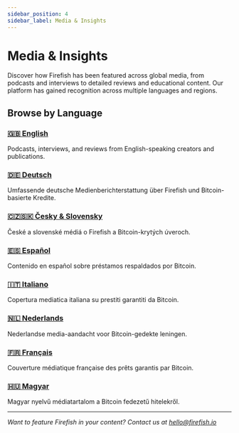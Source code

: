 ```yaml
---
sidebar_position: 4
sidebar_label: Media & Insights
---
```


# Media & Insights

Discover how Firefish has been featured across global media, from podcasts and interviews to detailed reviews and educational content. Our platform has gained recognition across multiple languages and regions.

## Browse by Language

### [🇬🇧 English](media-insights/english)
Podcasts, interviews, and reviews from English-speaking creators and publications.

### [🇩🇪 Deutsch](media-insights/german)
Umfassende deutsche Medienberichterstattung über Firefish und Bitcoin-basierte Kredite.

### [🇨🇿🇸🇰 Česky & Slovensky](media-insights/czech-slovak)
České a slovenské médiá o Firefish a Bitcoin-krytých úveroch.

### [🇪🇸 Español](media-insights/spanish)
Contenido en español sobre préstamos respaldados por Bitcoin.

### [🇮🇹 Italiano](media-insights/italian)
Copertura mediatica italiana su prestiti garantiti da Bitcoin.

### [🇳🇱 Nederlands](media-insights/dutch)
Nederlandse media-aandacht voor Bitcoin-gedekte leningen.

### [🇫🇷 Français](media-insights/french)
Couverture médiatique française des prêts garantis par Bitcoin.

### [🇭🇺 Magyar](media-insights/hungarian)
Magyar nyelvű médiatartalom a Bitcoin fedezetű hitelekről.

---

*Want to feature Firefish in your content? Contact us at [hello@firefish.io](mailto:hello@firefish.io)*